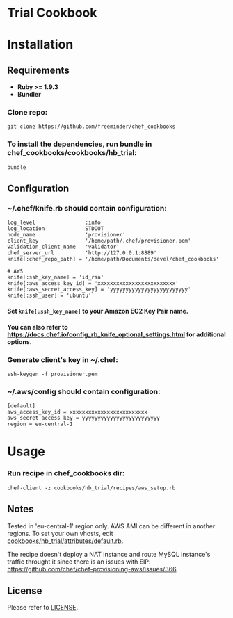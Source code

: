Trial Cookbook
==============

# Installation
## Requirements

* **Ruby >= 1.9.3**
* **Bundler**

### Clone repo:

    git clone https://github.com/freeminder/chef_cookbooks

### To install the dependencies, run bundle in chef_cookbooks/cookbooks/hb_trial:

    bundle

## Configuration
### ~/.chef/knife.rb should contain configuration:

    log_level                :info
    log_location             STDOUT
    node_name                'provisioner'
    client_key               '/home/path/.chef/provisioner.pem'
    validation_client_name   'validator'
    chef_server_url          'http://127.0.0.1:8889'
    knife[:chef_repo_path] = '/home/path/Documents/devel/chef_cookbooks'

    # AWS
    knife[:ssh_key_name] = 'id_rsa'
    knife[:aws_access_key_id] = 'xxxxxxxxxxxxxxxxxxxxxxxxx'
    knife[:aws_secret_access_key] = 'yyyyyyyyyyyyyyyyyyyyyyyyy'
    knife[:ssh_user] = 'ubuntu'

#### Set `knife[:ssh_key_name]` to your Amazon EC2 Key Pair name.
#### You can also refer to https://docs.chef.io/config_rb_knife_optional_settings.html for additional options.

### Generate client's key in ~/.chef:

    ssh-keygen -f provisioner.pem


### ~/.aws/config should contain configuration:

    [default]
    aws_access_key_id = xxxxxxxxxxxxxxxxxxxxxxxxx
    aws_secret_access_key = yyyyyyyyyyyyyyyyyyyyyyyyy
    region = eu-central-1

# Usage
### Run recipe in chef_cookbooks dir:

    chef-client -z cookbooks/hb_trial/recipes/aws_setup.rb


## Notes
Tested in 'eu-central-1' region only. AWS AMI can be different in another regions.
To set your own vhosts, edit [cookbooks/hb_trial/attributes/default.rb](attributes/default.rb).

The recipe doesn't deploy a NAT instance and route MySQL instance's traffic throught it since there is an issues with EIP:
https://github.com/chef/chef-provisioning-aws/issues/366

## License

Please refer to [LICENSE](/LICENSE).
